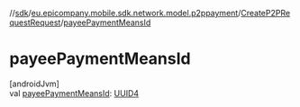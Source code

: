 //[sdk](../../../index.md)/[eu.epicompany.mobile.sdk.network.model.p2ppayment](../index.md)/[CreateP2PRequestRequest](index.md)/[payeePaymentMeansId](payee-payment-means-id.md)

# payeePaymentMeansId

[androidJvm]\
val [payeePaymentMeansId](payee-payment-means-id.md): [UUID4](../../eu.epicompany.mobile.android.datatypes/index.md#229649042%2FClasslikes%2F462465411)
